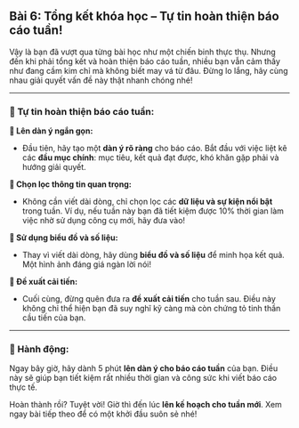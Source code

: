 ## Bài 6: Tổng kết khóa học – Tự tin hoàn thiện báo cáo tuần!

Vậy là bạn đã vượt qua từng bài học như một chiến binh thực thụ. Nhưng đến khi phải tổng kết và hoàn thiện báo cáo tuần, nhiều bạn vẫn cảm thấy như đang cầm kim chỉ mà không biết may vá từ đâu. Đừng lo lắng, hãy cùng nhau giải quyết vấn đề này thật nhanh chóng nhé!

---

### 📌 Tự tin hoàn thiện báo cáo tuần:

**🔹 Lên dàn ý ngắn gọn:**
- Đầu tiên, hãy tạo một **dàn ý rõ ràng** cho báo cáo. Bắt đầu với việc liệt kê các **đầu mục chính**: mục tiêu, kết quả đạt được, khó khăn gặp phải và hướng giải quyết.

**🔹 Chọn lọc thông tin quan trọng:**
- Không cần viết dài dòng, chỉ chọn lọc các **dữ liệu và sự kiện nổi bật** trong tuần. Ví dụ, nếu tuần này bạn đã tiết kiệm được 10% thời gian làm việc nhờ sử dụng công cụ mới, hãy đưa vào!

**🔹 Sử dụng biểu đồ và số liệu:**
- Thay vì viết dài dòng, hãy dùng **biểu đồ và số liệu** để minh họa kết quả. Một hình ảnh đáng giá ngàn lời nói!

**🔹 Đề xuất cải tiến:**
- Cuối cùng, đừng quên đưa ra **đề xuất cải tiến** cho tuần sau. Điều này không chỉ thể hiện bạn đã suy nghĩ kỹ càng mà còn chứng tỏ tinh thần cầu tiến của bạn.

---

### 🚀 Hành động:

Ngay bây giờ, hãy dành 5 phút **lên dàn ý cho báo cáo tuần** của bạn. Điều này sẽ giúp bạn tiết kiệm rất nhiều thời gian và công sức khi viết báo cáo thực tế.

Hoàn thành rồi? Tuyệt vời! Giờ thì đến lúc **lên kế hoạch cho tuần mới**. Xem ngay bài tiếp theo để có một khởi đầu suôn sẻ nhé!